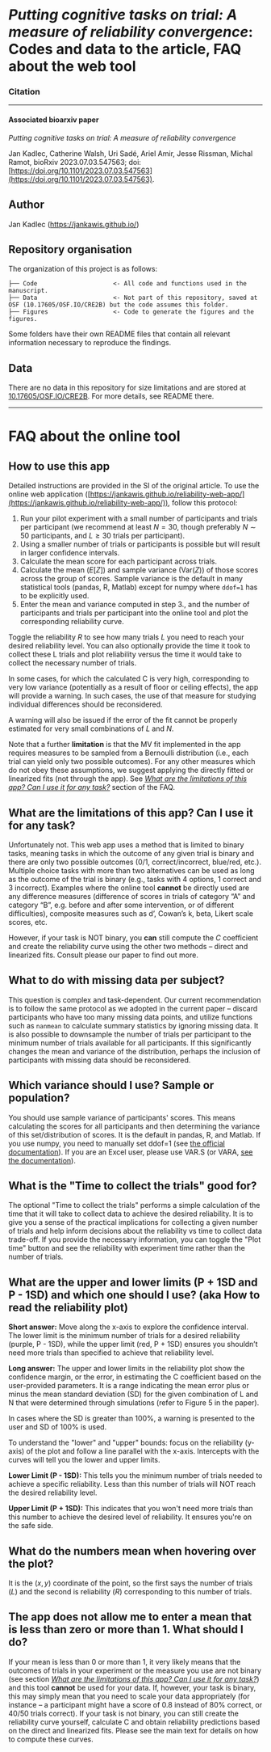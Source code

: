 <!-- #region -->
# *Putting cognitive tasks on trial: A measure of reliability convergence*: Codes and data to the article, FAQ about the web tool



### Citation


---
#### Associated bioarxiv paper
*Putting cognitive tasks on trial: A measure of reliability convergence*

Jan Kadlec, Catherine Walsh, Uri Sadé, Ariel Amir, Jesse Rissman, Michal Ramot, bioRxiv 2023.07.03.547563; doi: [https://doi.org/10.1101/2023.07.03.547563](https://doi.org/10.1101/2023.07.03.547563).

## Author


Jan Kadlec (https://jankawis.github.io/)

## Repository organisation

The organization of this project is as follows:

```
├── Code                     <- All code and functions used in the manuscript.
├── Data                     <- Not part of this repository, saved at OSF (10.17605/OSF.IO/CRE2B) but the code assumes this folder.
├── Figures                  <- Code to generate the figures and the figures.
```

Some folders have their own README files that contain all relevant information necessary to reproduce the findings.

## Data
There are no data in this repository for size limitations and are stored at [10.17605/OSF.IO/CRE2B](10.17605/OSF.IO/CRE2B). For more details, see README there.

---

# FAQ about the online tool
## How to use this app
Detailed instructions are provided in the SI of the original article. To use the online web application ([https://jankawis.github.io/reliability-web-app/](https://jankawis.github.io/reliability-web-app/)), follow this protocol:
1. Run your pilot experiment with a small number of participants and trials per participant (we recommend at least $N=30$, though preferably $N\sim 50$ participants, and $L\geq 30$ trials per participant). 
1. Using a smaller number of trials or participants is possible but will result in larger confidence intervals.
1. Calculate the mean score for each participant across trials.
1. Calculate the mean ($E[Z]$) and sample variance (Var($Z$)) of those scores across the group of scores. Sample variance is the default in many statistical tools (pandas, R, Matlab) except for numpy where `ddof=1` has to be explicitly used.
1. Enter the mean and variance computed in step 3., and the number of participants and trials per participant into the online tool and plot the corresponding reliability curve.

Toggle the reliability $R$ to see how many trials $L$ you need to reach your desired reliability level. You can also optionally provide the time it took to collect these L trials and plot reliability versus the time it would take to collect the necessary number of trials.

In some cases, for which the calculated C is very high, corresponding to very low variance (potentially as a result of floor or ceiling effects), the app will provide a warning. In such cases, the use of that measure for studying individual differences should be reconsidered. 

A warning will also be issued if the error of the fit cannot be properly estimated for very small combinations of $L$ and $N$. 

Note that a further **limitation** is that the MV fit implemented in the app requires measures to be sampled from a Bernoulli distribution (i.e., each trial can yield only two possible outcomes). For any other measures which do not obey these assumptions, we suggest applying the directly fitted or linearized fits (not through the app). See [*What are the limitations of this app? Can I use it for any task?*](What-are-the-limitations-of-this-app?-Can-I-use-it-for-any-task?) section of the FAQ.

## What are the limitations of this app? Can I use it for any task?
Unfortunately not. This web app uses a method that is limited to binary tasks, meaning tasks in which the outcome of any given trial is binary and there are only two possible outcomes (0/1, correct/incorrect, blue/red, etc.). Multiple choice tasks with more than two alternatives can be used as long as the outcome of the trial is binary (e.g., tasks with 4 options, 1 correct and 3 incorrect). Examples where the online tool **cannot** be directly used are any difference measures (difference of scores in trials of category “A” and category “B”, e.g. before and after some intervention, or of different difficulties), composite measures such as d’, Cowan’s k, beta, Likert scale scores, etc.

However, if your task is NOT binary, you **can** still compute the $C$ coefficient and create the reliability curve using the other two methods – direct and linearized fits. Consult please our paper to find out more.

## What to do with missing data per subject?
This question is complex and task-dependent. Our current recommendation is to follow the same protocol as we adopted in the current paper – discard participants who have too many missing data points, and utilize functions such as `nanmean` to calculate summary statistics by ignoring missing data. It is also possible to downsample the number of trials per participant to the minimum number of trials available for all participants. If this significantly changes the mean and variance of the distribution, perhaps the inclusion of participants with missing data should be reconsidered.

## Which variance should I use? Sample or population?
You should use sample variance of participants' scores. This means calculating the scores for all participants and then determining the variance of this set/distribution of scores. It is the default in pandas, R, and Matlab. If you use numpy, you need to manually set ddof=1 (see [the official documentation](https://numpy.org/doc/stable/reference/generated/numpy.var.html)). If you are an Excel user, please use VAR.S (or VARA, [see the documentation](https://support.microsoft.com/en-gb/office/var-s-function-913633de-136b-449d-813e-65a00b2b990b)).

## What is the "Time to collect the trials" good for?
The optional "Time to collect the trials"  performs a simple calculation of the time that it will take to collect data to achieve the desired reliability. It is to give you a sense of the practical implications for collecting a given number of trials and help inform decisions about the reliability vs time to collect data trade-off. If you provide the necessary information, you can toggle the "Plot time" button and see the reliability with experiment time rather than the number of trials. 

## What are the upper and lower limits (P + 1SD and P - 1SD) and which one should I use? (aka How to read the reliability plot)
**Short answer:** Move along the x-axis to explore the confidence interval. The lower limit is the minimum number of trials for a desired reliability (purple, P - 1SD), while the upper limit (red, P + 1SD) ensures you shouldn’t need more trials than specified to achieve that reliability level.

**Long answer:** The upper and lower limits in the reliability plot show the confidence margin, or the error, in estimating the C coefficient based on the user-provided parameters. It is a range indicating the mean error plus or minus the mean standard deviation (SD) for the given combination of L and N that were determined through simulations (refer to Figure 5 in the paper).

In cases where the SD is greater than 100%, a warning is presented to the user and SD of 100% is used.

To understand the "lower" and "upper" bounds: focus on the reliability (y-axis) of the plot and follow a line parallel with the x-axis. Intercepts with the curves will tell you the lower and upper limits. 

**Lower Limit (P - 1SD):** This tells you the minimum number of trials needed to achieve a specific reliability. Less than this number of trials will NOT reach the desired reliability level. 

**Upper Limit (P + 1SD):** This indicates that you won't need more trials than this number to achieve the desired level of reliability. It ensures you're on the safe side.

## What do the numbers mean when hovering over the plot?
It is the $(x,y)$ coordinate of the point, so the first says the number of trials ($L$) and the second is reliability ($R$) corresponding to this number of trials.

## The app does not allow me to enter a mean that is less than zero or more than 1. What should I do?
If your mean is less than 0 or more than 1, it very likely means that the outcomes of trials in your experiment or the measure you use are not binary (see section [*What are the limitations of this app? Can I use it for any task?*](What-are-the-limitations-of-this-app?-Can-I-use-it-for-any-task?)) and this tool **cannot** be used for your data. If, however, your task is binary, this may simply mean that you need to scale your data appropriately (for instance – a participant might have a score of 0.8 instead of 80% correct, or 40/50 trials correct). If your task is not binary, you can still create the reliability curve yourself, calculate C and obtain reliability predictions based on the direct and linearized fits. Please see the main text for details on how to compute these curves. 

<!-- #endregion -->
